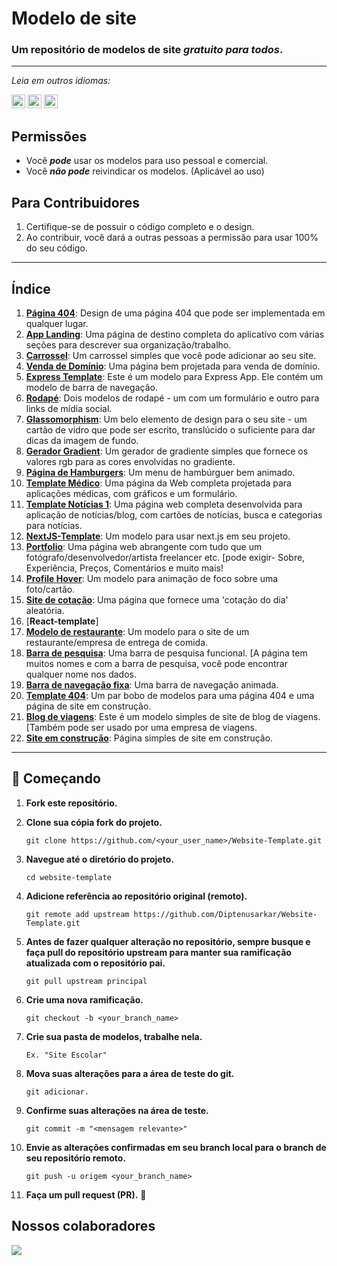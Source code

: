 # Modelo de site
### Um repositório de modelos de site _gratuito para todos_.

------------

_Leia em outros idiomas:_

<kbd>[<img title="Brazilian Portuguese" alt="Portuguese Brazilian" src="https://flagcdn.com/w20/br.png" width="22">](./translations/README.pt-br.md)</kbd>
<kbd>[<img title="English" alt="English" src="https://flagcdn.com/w20/us.png" width="22">](../README.md)</kbd>
<kbd>[<img title="Spanish" alt="Spanish" src="https://flagcdn.com/w20/es.png" width="22">](../translations/README.es.md)</kbd>

## Permissões
* Você _**pode**_ usar os modelos para uso pessoal e comercial.
* Você _**não pode**_ reivindicar os modelos. (Aplicável ao uso)

## Para Contribuidores
1. Certifique-se de possuir o código completo e o design.
2. Ao contribuir, você dará a outras pessoas a permissão para usar 100% do seu código.


------------



## Índice

1. [**Página 404**](../404%20Page/): Design de uma página 404 que pode ser implementada em qualquer lugar.
2. [**App Landing**](../App%20Landing/): Uma página de destino completa do aplicativo com várias seções para descrever sua organização/trabalho.
3. [**Carrossel**](..'/Carousel/): Um carrossel simples que você pode adicionar ao seu site.
4. [**Venda de Domínio**](./Domain%20Sell/): Uma página bem projetada para venda de domínio.
5. [**Express Template**](../Express%20Template/): Este é um modelo para Express App. Ele contém um modelo de barra de navegação.
6. [**Rodapé**](../Footer/): Dois modelos de rodapé - um com um formulário e outro para links de mídia social.
7. [**Glassomorphism**](../Glassomorphism/): Um belo elemento de design para o seu site - um cartão de vidro que pode ser escrito, translúcido o suficiente para dar dicas da imagem de fundo.
8. [**Gerador  Gradient**](../Gradient-Generator/): Um gerador de gradiente simples que fornece os valores rgb para as cores envolvidas no gradiente.
9. [**Página de Hamburgers**](../HamBurgerPage/): Um menu de hambúrguer bem animado.
10. [**Template Médico**](../Medical%20Template/): Uma página da Web completa projetada para aplicações médicas, com gráficos e um formulário.
11. [**Template Notícias 1**](../News%20Template%201/): Uma página web completa desenvolvida para aplicação de notícias/blog, com cartões de notícias, busca e categorias para notícias.
12. [**NextJS-Template**](../nextjs-template/): Um modelo para usar next.js em seu projeto.
13. [**Portfolio**](../portfolio/): Uma página web abrangente com tudo que um fotógrafo/desenvolvedor/artista freelancer etc. [pode exigir- Sobre, Experiência, Preços, Comentários e muito mais!
14. [**Profile Hover**](../ProfileHover/): Um modelo para animação de foco sobre uma foto/cartão.
15. [**Site de cotação**](../Quote-site/): Uma página que fornece uma 'cotação do dia' aleatória.
16. [**React-template**]
17. [**Modelo de restaurante**](../Restaurant%20Template/): Um modelo para o site de um restaurante/empresa de entrega de comida.
18. [**Barra de pesquisa**](../Searchbar/): Uma barra de pesquisa funcional. [A página tem muitos nomes e com a barra de pesquisa, você pode encontrar qualquer nome nos dados.
19. [**Barra de navegação fixa**](../StickyNavbar/): Uma barra de navegação animada.
20. [**Template 404**](../Template/): Um par bobo de modelos para uma página 404 e uma página de site em construção.
21. [**Blog de viagens**](../Travel%20Blog/): Este é um modelo simples de site de blog de viagens. [Também pode ser usado por uma empresa de viagens.
22. [**Site em construção**](../Website%20Under%20construction/): Página simples de site em construção.


------------


## 🎉 Começando

1. **Fork este repositório.**

2. **Clone sua cópia fork do projeto.**
   ```
   git clone https://github.com/<your_user_name>/Website-Template.git
   ```
3. **Navegue até o diretório do projeto.**
   ```
   cd website-template
   ```
4. **Adicione referência ao repositório original (remoto).**
   ```
   git remote add upstream https://github.com/Diptenusarkar/Website-Template.git
   ```
5. **Antes de fazer qualquer alteração no repositório, sempre busque e faça pull do repositório upstream para manter sua ramificação atualizada com o repositório pai.**
   ```
   git pull upstream principal
   ```
6. **Crie uma nova ramificação.**
   ```
   git checkout -b <your_branch_name>
   ```
7. **Crie sua pasta de modelos, trabalhe nela.**
    ```
    Ex. "Site Escolar"
    ```
8. **Mova suas alterações para a área de teste do git.**
   ```
   git adicionar.
   ```
9. **Confirme suas alterações na área de teste.**
   ```
   git commit -m "<mensagem relevante>"
   ```
10. **Envie as alterações confirmadas em seu branch local para o branch de seu repositório remoto.**
    ```
    git push -u origem <your_branch_name>
    ```
11. **Faça um pull request (PR).** 🚀

## Nossos colaboradores

<a href="https://github.com/Diptenusarkar/Website-Template">
  <img src="https://contrib.rocks/image?repo=Diptenusarkar/Website-Template" />
</a>